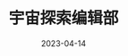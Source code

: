 ---
layout: movie-review
title: 宇宙探索编辑部
description:
category: 电影
img: assets/img/movie/2023/yu_zhou_tan_suo_bian_ji_bu.webp
star: 3
date: 2023-04-14
---